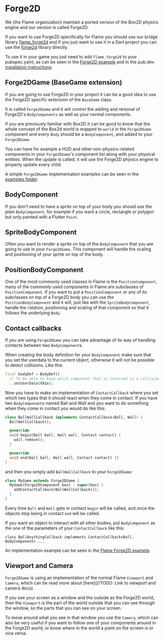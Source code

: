 # Forge2D

We (the Flame organization) maintain a ported version of the Box2D physics engine and our version
is called Forge2D.

If you want to use Forge2D specifically for Flame you should use our bridge library
[flame_forge2d](https://github.com/flame-engine/flame_forge2d) and if you just want to use it
in a Dart project you can use the [forge2d](https://github.com/flame-engine/forge2d) library
directly.

To use it in your game you just need to add `flame_forge2d` to your pubspec.yaml, as can be seen
in the [Forge2D example](https://github.com/flame-engine/flame_forge2d/tree/main/example) and in the
pub.dev [installation instructions](https://pub.dev/packages/flame_forge2d).

## Forge2DGame (BaseGame extension)

If you are going to use Forge2D in your project it can be a good idea to use the Forge2D specific
extension of the `BaseGame` class.

It is called `Forge2DGame` and it will control the adding and removal of Forge2D's `BodyComponents`
as well as your normal components.

If you are previously familiar with Box2D it can be good to know that the whole concept of the
Box2d world is mapped to `world` in the `Forge2DGame` component and every `Body` should be a
`BodyComponent`, and added to your `Forge2DGame`.

You can have for example a HUD and other non-physics-related components in your `Forge2DGame`'s
component list along with your physical entities. When the update is called, it will use the Forge2D
physics engine to properly update every child.

A simple `Forge2DGame` implementation examples can be seen in the
[examples folder](https://github.com/flame-engine/flame_box2d/blob/main/examples/).

## BodyComponent

If you don't need to have a sprite on top of your body you should use the plain `BodyComponent`, for
example if you want a circle, rectangle or polygon but only painted with a Flutter `Paint`.

## SpriteBodyComponent

Often you want to render a sprite on top of the `BodyComponent` that you are going to use in your
`Forge2DGame`. This component will handle the scaling and positioning of your sprite on top of the
body.

## PositionBodyComponent

One of the most commonly used classes in Flame is the `PositionComponent`, many of the commonly used
components in Flame are subclasses of `PositionComponent`. If you want to put a `PositionComponent`
or any of its subclasses on top of a Forge2D body you can use the `PositionBodyComponent` and it
will, just like with the `SpriteBodyComponent`, handle the rotation, positioning and scaling of that
component so that it follows the underlying `Body`.

## Contact callbacks

If you are using `Forge2DGame` you can take advantage of its way of handling contacts between two
`BodyComponent`s.

When creating the body definition for your `BodyComponent` make sure that you set the userdata to
the current object, otherwise it will not be possible to detect collisions.
Like this:
```dart
final bodyDef = BodyDef()
  // To be able to know which component that is involved in a collision
  ..setUserData(this);
```

Now you have to make an implementation of `ContactCallback` where you set which two types that it
should react when they come in contact.
If you have two `BodyComponent`s named Ball and Wall and you want to do something when they come in
contact you would do like this:

```dart
class BallWallCallback implements ContactCallback<Ball, Wall> {
  BallWallCallback();

  @override
  void begin(Ball ball, Wall wall, Contact contact) {
    wall.remove();
  }

  @override
  void end(Ball ball, Wall wall, Contact contact) {}
}
```

and then you simply add `BallWallCallback` to your `Forge2DGame`:

```dart
class MyGame extends Forge2DGame {
  MyGame(Forge2DComponent box) : super(box) {
    addContactCallback(BallWallCallback());
  }
}
```

Every time `Ball` and `Wall` gets in contact `begin` will be called, and once the objects stop being
in contact `end` will be called.

If you want an object to interact with all other bodies, put `BodyComponent` as the one of the
parameters of your `ContactCallback` like this:

`class BallAnythingCallback implements ContactCallback<Ball, BodyComponent> ...`

An implementation example can be seen in the
[Flame Forge2D example](https://github.com/flame-engine/flame_forge2d/blob/master/example).

## Viewport and Camera

`Forge2DGame` is using an implementation of the normal Flame `Viewport` and `Camera`, which can be
read more about [here](//TODO: Link to viewport and camera docs).

If you see your screen as a window and the outside as the Forge2D world, then the `Viewport` is the
part of the world outside that you can see through the window, so the parts that you can see on
your screen.

To move around what you see in that window you use the `Camera`, which can also be very useful if
you want to follow one of your components around in the Forge2D world, or know where in the world
a point on the screen is or vice versa.
